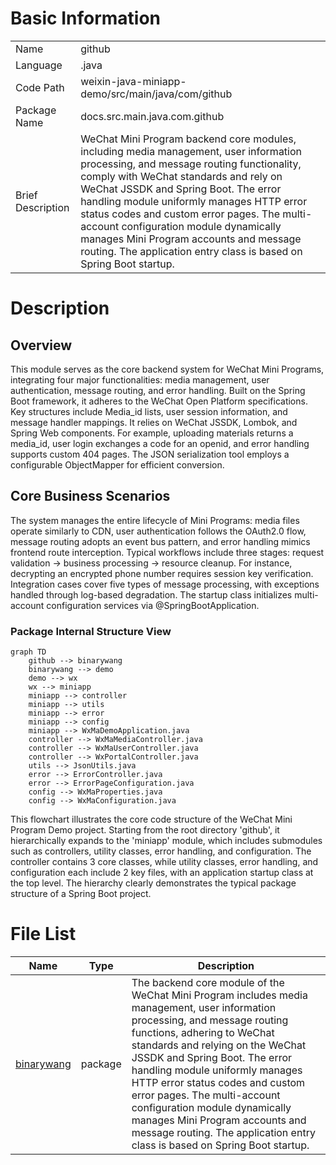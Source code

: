 # Basic Information

|      |      |
|------|------|
| Name | github |
| Language | .java |
| Code Path | weixin-java-miniapp-demo/src/main/java/com/github |
| Package Name | docs.src.main.java.com.github |
| Brief Description | WeChat Mini Program backend core modules, including media management, user information processing, and message routing functionality, comply with WeChat standards and rely on WeChat JSSDK and Spring Boot. The error handling module uniformly manages HTTP error status codes and custom error pages. The multi-account configuration module dynamically manages Mini Program accounts and message routing. The application entry class is based on Spring Boot startup. |

# Description

## Overview  
This module serves as the core backend system for WeChat Mini Programs, integrating four major functionalities: media management, user authentication, message routing, and error handling. Built on the Spring Boot framework, it adheres to the WeChat Open Platform specifications. Key structures include Media_id lists, user session information, and message handler mappings. It relies on WeChat JSSDK, Lombok, and Spring Web components. For example, uploading materials returns a media_id, user login exchanges a code for an openid, and error handling supports custom 404 pages. The JSON serialization tool employs a configurable ObjectMapper for efficient conversion.  

## Core Business Scenarios  
The system manages the entire lifecycle of Mini Programs: media files operate similarly to CDN, user authentication follows the OAuth2.0 flow, message routing adopts an event bus pattern, and error handling mimics frontend route interception. Typical workflows include three stages: request validation → business processing → resource cleanup. For instance, decrypting an encrypted phone number requires session key verification. Integration cases cover five types of message processing, with exceptions handled through log-based degradation. The startup class initializes multi-account configuration services via @SpringBootApplication.


### Package Internal Structure View

```mermaid
graph TD
    github --> binarywang
    binarywang --> demo
    demo --> wx
    wx --> miniapp
    miniapp --> controller
    miniapp --> utils
    miniapp --> error
    miniapp --> config
    miniapp --> WxMaDemoApplication.java
    controller --> WxMaMediaController.java
    controller --> WxMaUserController.java
    controller --> WxPortalController.java
    utils --> JsonUtils.java
    error --> ErrorController.java
    error --> ErrorPageConfiguration.java
    config --> WxMaProperties.java
    config --> WxMaConfiguration.java
```

This flowchart illustrates the core code structure of the WeChat Mini Program Demo project. Starting from the root directory 'github', it hierarchically expands to the 'miniapp' module, which includes submodules such as controllers, utility classes, error handling, and configuration. The controller contains 3 core classes, while utility classes, error handling, and configuration each include 2 key files, with an application startup class at the top level. The hierarchy clearly demonstrates the typical package structure of a Spring Boot project.

# File List

| Name   | Type  | Description |
|-------|------|-------------|
| [binarywang](binarywang/_module.md) | package | The backend core module of the WeChat Mini Program includes media management, user information processing, and message routing functions, adhering to WeChat standards and relying on the WeChat JSSDK and Spring Boot. The error handling module uniformly manages HTTP error status codes and custom error pages. The multi-account configuration module dynamically manages Mini Program accounts and message routing. The application entry class is based on Spring Boot startup. |


